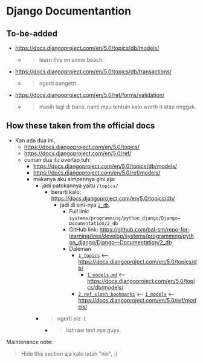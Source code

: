 # Django Documentantion

## To-be-added

- <https://docs.djangoproject.com/en/5.0/topics/db/models/>
  - > learn this on some beach.
- <https://docs.djangoproject.com/en/5.0/topics/db/transactions/>
  - > ngerti bangettt.
- <https://docs.djangoproject.com/en/5.0/ref/forms/validation/>
  - > masih lagi di baca, nanti mau tentuin kalo worth it atau enggak.

## How these taken from the official docs

- Kan ada dua ini,
  - <https://docs.djangoproject.com/en/5.0/topics/>
  - <https://docs.djangoproject.com/en/5.0/ref/>
  - cuman dua itu overlap tuh:
    - <https://docs.djangoproject.com/en/5.0/topics/db/models/>
    - <https://docs.djangoproject.com/en/5.0/ref/models/>
    - makanya aku simpennya gini aja:
      - jadi patokannya yaitu `/topics/`
        - berarti kalo: <https://docs.djangoproject.com/en/5.0/topics/db/>
          - jadi di sini-nya [`2_db`](./2_db).
            - Full link: `systems/programming/python_django/Django—Documentation/2_db`
            - GitHub link: <https://github.com/bal-sm/repo-for-learning/tree/develop/systems/programming/python_django/Django—Documentation/2_db>
            - Daleman
              - [`1_topics`](./2_db/1_topics/) <-- <https://docs.djangoproject.com/en/5.0/topics/db/>
                - [`1_models.md`](./2_db/1_topics/1_models.md) <-- <https://docs.djangoproject.com/en/5.0/topics/db/models/>
              - [`2_ref_slash_bookmarks`](./2_db/2_ref_slash_bookmarks/) <-- [`1_models`](./2_db/2_ref_slash_bookmarks/1_models/) <-- <https://docs.djangoproject.com/en/5.0/ref/models/>
      - > ngerti plz :(
        - > liat raw text nya guys.

Maintenance note:
> Hide this section aja kalo udah "nix", :(
